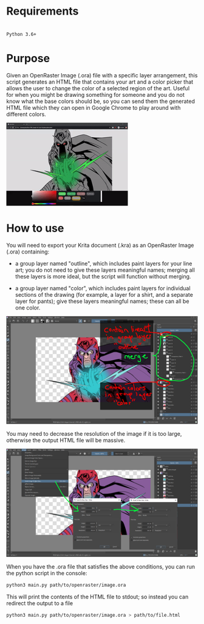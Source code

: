 # Requirements

```

Python 3.6+

```

# Purpose

Given an OpenRaster Image (.ora) file with a specific layer arrangement, this script generates an HTML file that contains your art and a color picker that allows the user to change the color of a selected region of the art. Useful for when you might be drawing something for someone and you do not know what the base colors should be, so you can send them the generated HTML file which they can open in Google Chrome to play around with different colors.

![the generated HTML file](/demo/htmlDemo.gif)

# How to use

You will need to export your Krita document (.kra) as an OpenRaster Image (.ora) containing:

- a group layer named "outline", which includes paint layers for your line art; you do not need to give these layers meaningful names; merging all these layers is more ideal, but the script will function without merging.

- a group layer named "color", which includes paint layers for individual sections of the drawing (for example, a layer for a shirt, and a separate layer for pants); give these layers meaningful names; these can all be one color.

![](/demo/howToUse001.png)

You may need to decrease the resolution of the image if it is too large, otherwise the output HTML file will be massive.

![scale the image](/demo/howToUse002.png)




When you have the .ora file that satisfies the above conditions, you can run the python script in the console:

```bash
python3 main.py path/to/openraster/image.ora
```

This will print the contents of the HTML file to stdout; so instead you can redirect the output to a file

```bash
python3 main.py path/to/openraster/image.ora > path/to/file.html
```
